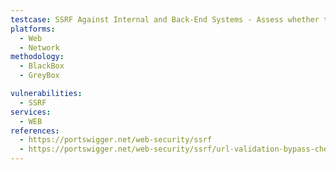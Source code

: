 ```yaml
---
testcase: SSRF Against Internal and Back-End Systems - Assess whether the Web (HTTP/HTTPS) service allows HTTP requests to private IP ranges (e.g., 10.0.0.1, 192.168.0.68), potentially exposing internal management interfaces
platforms: 
  - Web
  - Network
methodology: 
  - BlackBox
  - GreyBox

vulnerabilities:
  - SSRF
services:
  - WEB
references:
  - https://portswigger.net/web-security/ssrf
  - https://portswigger.net/web-security/ssrf/url-validation-bypass-cheat-sheet
---
```

